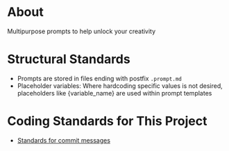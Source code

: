 # About
Multipurpose prompts to help unlock your creativity

# Structural Standards
- Prompts are stored in files ending with postfix `.prompt.md`
- Placeholder variables: Where hardcoding specific values is not desired, placeholders like {variable_name} are used within prompt templates 

# Coding Standards for This Project

- [Standards for commit messages](https://gist.github.com/s-sepanski/44b111869e0be434ea3d1a2335b9db68)
